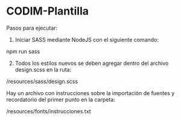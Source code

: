 # CODIM-Plantilla

Pasos para ejecutar:

1. Iniciar SASS mediante NodeJS con el siguiente comando:

npm run sass

2. Todos los estilos nuevos se deben agregar dentro del archivo design.scss en la ruta:

/resources/sass/design.scss

Hay un archivo con instrucciones sobre la importación de fuentes y recordatorio del primer punto en la carpeta:

/resources/fonts/instrucciones.txt
